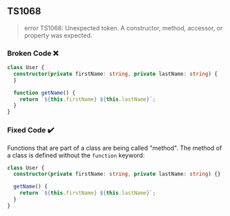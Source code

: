 ## TS1068

> error TS1068: Unexpected token. A constructor, method, accessor, or property was expected.

### Broken Code ❌

```ts
class User {
  constructor(private firstName: string, private lastName: string) {
  }

  function getName() {
    return `${this.firstName} ${this.lastName}`;
  }
}
```

### Fixed Code ✔️

Functions that are part of a class are being called "method". The method of a class is defined without the `function` keyword:

```ts
class User {
  constructor(private firstName: string, private lastName: string) {}

  getName() {
    return `${this.firstName} ${this.lastName}`;
  }
}
```
